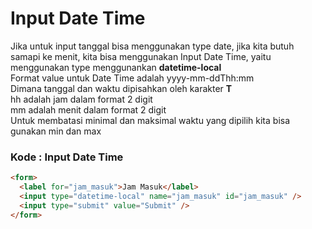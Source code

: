 # Input Date Time

Jika untuk input tanggal bisa menggunakan type date, jika kita butuh samapi ke menit, kita bisa menggunakan Input Date Time, yaitu menggunakan type menggunankan <b>datetime-local</b> <br>
Format value untuk Date Time adalah yyyy-mm-ddThh:mm <br>
Dimana tanggal dan waktu dipisahkan oleh karakter <b>T</b> <br>
hh adalah jam dalam format 2 digit <br>
mm adalah menit dalam format 2 digit <br>
Untuk membatasi minimal dan maksimal waktu yang dipilih kita bisa gunakan min dan max <br>

### Kode : Input Date Time
```html
<form>
  <label for="jam_masuk">Jam Masuk</label>
  <input type="datetime-local" name="jam_masuk" id="jam_masuk" />
  <input type="submit" value="Submit" />
</form>
```
